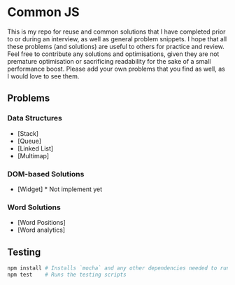 # Common JS

This is my repo for reuse and common solutions that I have completed prior to or during an interview, as well as general problem snippets. I hope that all these problems (and solutions) are useful to others for practice and review. Feel free to contribute any solutions and optimisations, given they are not premature optimisation or sacrificing readability for the sake of a small performance boost. Please add your own problems that you find as well, as I would love to see them.

## Problems

### Data Structures

* [Stack]
* [Queue] 
* [Linked List] 
* [Multimap]

### DOM-based Solutions

* [Widget] * Not implement yet

### Word Solutions

* [Word Positions]
* [Word analytics]

## Testing

```sh
npm install # Installs `mocha` and any other dependencies needed to run
npm test    # Runs the testing scripts
```
